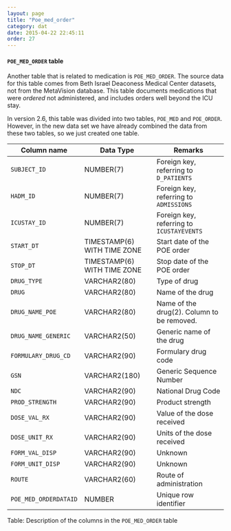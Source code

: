 ```yaml
---
layout: page
title: "Poe_med_order"
category: dat
date: 2015-04-22 22:45:11
order: 27
---
```


#### ```POE_MED_ORDER``` table

Another table that is related to medication is ```POE_MED_ORDER```. The
source data for this table comes from Beth Israel Deaconess Medical Center datasets, not from the MetaVision database. This table documents medications that were *ordered* not administered, and includes orders well beyond the ICU
stay.

In version 2.6, this table was divided into two tables, ```POE_MED``` and
```POE_ORDER```. However, in the new data set we have already combined the
data from these two tables, so we just created one table.

Column name | Data Type | Remarks
--- | --- | ---
```SUBJECT_ID``` | NUMBER(7) | Foreign key, referring to ```D_PATIENTS```
```HADM_ID``` | NUMBER(7) | Foreign key, referring to ```ADMISSIONS```
```ICUSTAY_ID``` | NUMBER(7) | Foreign key, referring to ```ICUSTAYEVENTS```
```START_DT``` | TIMESTAMP(6) WITH TIME ZONE | Start date of the POE order
```STOP_DT``` | TIMESTAMP(6) WITH TIME ZONE | Stop date of the POE order
```DRUG_TYPE``` | VARCHAR2(80) | Type of drug
```DRUG``` | VARCHAR2(80) | Name of the drug
```DRUG_NAME_POE``` | VARCHAR2(80) | Name of the drug(2). Column to be removed.
```DRUG_NAME_GENERIC``` | VARCHAR2(50) | Generic name of the drug
```FORMULARY_DRUG_CD``` | VARCHAR2(90) | Formulary drug code
```GSN``` | VARCHAR2(180) | Generic Sequence Number
```NDC``` | VARCHAR2(90) | National Drug Code
```PROD_STRENGTH``` | VARCHAR2(90) | Product strength
```DOSE_VAL_RX``` | VARCHAR2(90) | Value of the dose received
```DOSE_UNIT_RX``` | VARCHAR2(90) | Units of the dose received
```FORM_VAL_DISP``` | VARCHAR2(90) | Unknown
```FORM_UNIT_DISP``` | VARCHAR2(90) | Unknown
```ROUTE``` | VARCHAR2(60) | Route of administration
```POE_MED_ORDERDATAID``` | NUMBER | Unique row identifier

Table: Description of the columns in the ```POE_MED_ORDER``` table

